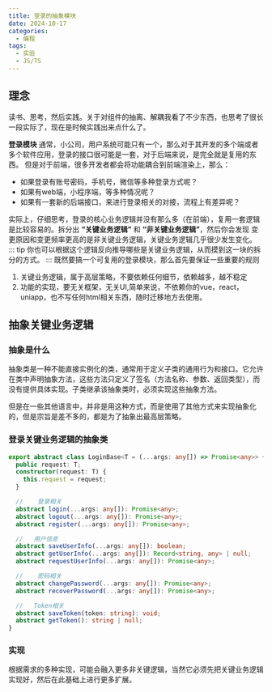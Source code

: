 ```yaml
---
title: 登录的抽象模块
date: 2024-10-17
categories:
  - 编程
tags:
  - 实验
  - JS/TS
---
```


## 理念

读书、思考，然后实践。关于对组件的抽离、解耦我看了不少东西，也思考了很长一段实际了，现在是时候实践出来点什么了。

**登录模块**
通常，小公司，用户系统可能只有一个，那么对于其开发的多个端或者多个软件应用，登录的接口很可能是一套，对于后端来说，是完全就是复用的东西。
但是对于前端，很多开发者都会将功能耦合到前端渲染上，那么：
- 如果登录有账号密码，手机号，微信等多种登录方式呢？
- 如果有web端，小程序端，等多种情况呢？
- 如果有一套新的后端接口，来进行登录相关的对接，流程上有差异呢？

实际上，仔细思考，登录的核心业务逻辑并没有那么多（在前端），复用一套逻辑是比较容易的。拆分出 **“关键业务逻辑”** 和 **“非关键业务逻辑”**，然后你会发现 变更原因和变更频率更高的是非关键业务逻辑，关键业务逻辑几乎很少发生变化。
::: tip
你也可以根据这个逻辑反向推导哪些是关键业务逻辑，从而摸到这一块的拆分的方式。
:::
既然要搞一个可复用的登录模块，那么首先要保证一些重要的规则
1. 关键业务逻辑，属于高层策略，不要依赖任何细节，依赖越多，越不稳定
2. 功能的实现，要无关框架，无关UI,简单来说，不依赖你的vue，react，uniapp，也不写任何html相关东西，随时迁移地方去使用。
## 抽象关键业务逻辑
### 抽象是什么

抽象类是一种不能直接实例化的类，通常用于定义子类的通用行为和接口。它允许在类中声明抽象方法，这些方法只定义了签名（方法名称、参数、返回类型），而没有提供具体实现。子类继承该抽象类时，必须实现这些抽象方法。

但是在一些其他语言中，并非是用这种方式，而是使用了其他方式来实现抽象化的，但是宗旨是差不多的，都是为了抽象出最高层策略。
### 登录关键业务逻辑的抽象类
```ts
export abstract class LoginBase<T = (...args: any[]) => Promise<any>> {
  public request: T;
  constructor(request: T) {
    this.request = request;
  }

  //    登录相关
  abstract login(...args: any[]): Promise<any>;
  abstract logout(...args: any[]): Promise<any>;
  abstract register(...args: any[]): Promise<any>;

  //   用户信息
  abstract saveUserInfo(...args: any[]): boolean;
  abstract getUserInfo(...args: any[]): Record<string, any> | null;
  abstract requestUserInfo(...args: any[]): Promise<any>;

  //    密码相关
  abstract changePassword(...args: any[]): Promise<any>;
  abstract recoverPassword(...args: any[]): Promise<any>;

  //   Token相关
  abstract saveToken(token: string): void;
  abstract getToken(): string | null;
}

```

### 实现
根据需求的多种实现，可能会融入更多非关键逻辑，当然它必须先把关键业务逻辑实现好，然后在此基础上进行更多扩展。
<!-- ```ts
import request from "@/utils/request";
import { LoginBase } from "./abstract/Login";

export type LoginParams = {
  /**手机号 */
  mobile: string | undefined;
  openId?: string;
  unionId?: string;
  /**短信验证码 */
  code: string | undefined;
  /**登录入口 1PC网页 2手机网页 3微信公众号 4微信小程序 5抖音小程序 */
  loginFrom?: string;
  /**1:用户 2:企业 */
  identity?: number;
  regInviteId?: string | number;
  regFrom?: string | number;
  regInviteGroup?: string;
};

export class Login_Phone_Web extends LoginBase<typeof request> {
  /**
   * @description:登录
   * @param {P} params
   * @return {*}
   */
  async login<P = LoginParams>(params: P): Promise<any> {
    const baseParams = {
      openId: "",
      unionId: "",
      identity: 1,
      regInviteId: 0,
      regFrom: 0,
      regInviteGroup: 0,
    };
    const mergeParams = { ...baseParams, ...params };
    const res = await this.request.post(
      "/gogojob-ucenter/passport/login",
      mergeParams
    );
    if (res.code !== 200) {
      window.$message.error(res.msg);
      return false;
    }
    this.saveToken(res.data.token);
    localStorage.setItem("userInfo", JSON.stringify(res.data));
    try {
      await this.requestUserInfo();
    } catch (error) {
      console.log("error :>> ", error);
      return new Error("获取用户信息失败");
    }

    return res.data;
  }
  /**
   * @description: 退出
   * @return {*}
   */
  async logout() {
    const res = await this.request.post("/gogojob-ucenter/passport/logout");
    if (res.code !== 200) {
      window.$message.error(res.msg);
      return false;
    }
    return res.data;
  }
  /**
   * @description: 注册 和登录一样
   * @return {*}
   */
  register = this.login.bind(this);

  /**
   * @description: 保存用户信息
   * @param {Record} userInfo
   * @param {*} any
   * @return {*}
   */
  saveUserInfo(userInfo: Record<string, any>): boolean {
    try {
      localStorage.setItem("userData", JSON.stringify(userInfo));
      return true;
    } catch (error) {
      return false;
    }
  }
  /**
   * @description: 获取本地保存的用户信息
   * @return {*}
   */
  getUserInfo(): Record<string, any> | null {
    const userInfo = localStorage.getItem("userData");
    if (!userInfo) {
      return null;
    }
    return JSON.parse(userInfo);
  }
  /**
   * @description: 向服务器请求用户信息
   * @return {*}
   */
  async requestUserInfo() {
    const res = await this.request.post("/gogojob-ucenter/uc/user/detail");
    if (res.code !== 200) {
      window.$message.error(res.msg);
      return false;
    }
    this.saveUserInfo(res.data);
    return res.data;
  }

  /**
   * @description: 修改密码
   * @return {*}
   */
  async changePassword() {
    throw new Error("Method not implemented.");
  }
  /**
   * @description: 忘记密码
   * @return {*}
   */
  async recoverPassword() {
    throw new Error("Method not implemented.");
  }

  /**
   * @description: 保存token
   * @param {string} token
   * @return {*}
   */
  saveToken(token: string): void {
    localStorage.setItem("token", token);
  }
  /**
   * @description: 获取token
   * @return {*}
   */
  getToken(): string | null {
    return localStorage.getItem("token");
  }
}

``` -->
